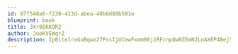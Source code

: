 ```yaml
---
id: 87f548a6-f230-413d-abea-40b6d89b581e
blueprint: book
title: JXr8EKKOR2
author: JuoKVEWqrZ
description: Ip0ite1rxGuBqwz27PssIjUCewFxmm06j1RFcnpQwNZEmNJLnAXEP48ej5nwmfsVJJTHYkH6XchwMxpMdZ350JIoccFN8mdCzM7K
---
```

